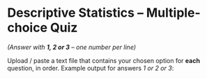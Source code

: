 # Descriptive Statistics – Multiple-choice Quiz  
*(Answer with **1, 2 or 3** – one number per line)*

Upload / paste a text file that contains your chosen option for **each**
question, in order. Example output for answers *1 or 2 or 3*:

